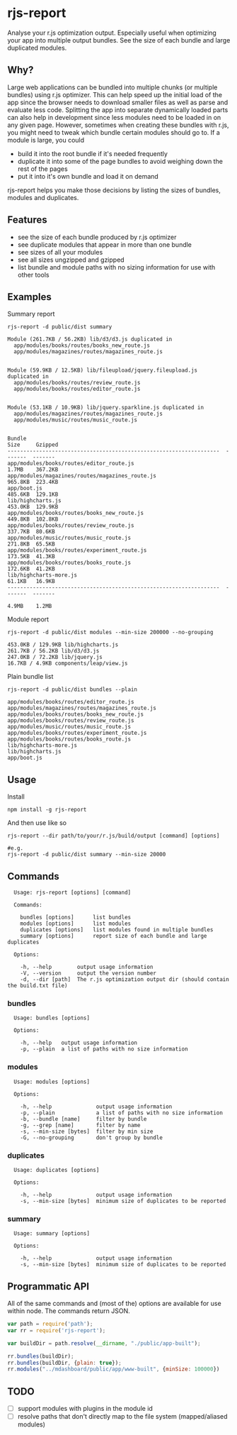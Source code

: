 # rjs-report

Analyse your r.js optimization output. Especially useful when optimizing your app into multiple output bundles. See the size of each bundle and large duplicated modules.

## Why?

Large web applications can be bundled into multiple chunks (or multiple bundles) using r.js optimizer. This can help speed up the initial load of the app since the browser needs to download smaller files as well as parse and evaluate less code. Splitting the app into separate dynamically loaded parts can also help in development since less modules need to be loaded in on any given page. However, sometimes when creating these bundles with r.js, you might need to tweak which bundle certain modules should go to. If a module is large, you could

* build it into the root bundle if it's needed frequently
* duplicate it into some of the page bundles to avoid weighing down the rest of the pages
* put it into it's own bundle and load it on demand

rjs-report helps you make those decisions by listing the sizes of bundles, modules and duplicates.
 
## Features

* see the size of each bundle produced by r.js optimizer
* see duplicate modules that appear in more than one bundle
* see sizes of all your modules
* see all sizes ungzipped and gzipped
* list bundle and module paths with no sizing information for use with other tools

## Examples

Summary report

```
rjs-report -d public/dist summary

Module (261.7KB / 56.2KB) lib/d3/d3.js duplicated in
  app/modules/books/routes/books_new_route.js
  app/modules/magazines/routes/magazines_route.js


Module (59.9KB / 12.5KB) lib/fileupload/jquery.fileupload.js duplicated in
  app/modules/books/routes/review_route.js
  app/modules/books/routes/editor_route.js


Module (53.1KB / 10.9KB) lib/jquery.sparkline.js duplicated in
  app/modules/magazines/routes/magazines_route.js
  app/modules/music/routes/music_route.js


Bundle                                                               Size     Gzipped
-------------------------------------------------------------------  -------  -------
app/modules/books/routes/editor_route.js                             1.7MB    367.2KB
app/modules/magazines/routes/magazines_route.js                      965.8KB  223.4KB
app/boot.js                                                          485.6KB  129.1KB
lib/highcharts.js                                                    453.0KB  129.9KB
app/modules/books/routes/books_new_route.js                          449.8KB  102.8KB
app/modules/books/routes/review_route.js                             337.7KB  80.6KB
app/modules/music/routes/music_route.js                              271.8KB  65.5KB
app/modules/books/routes/experiment_route.js                         173.5KB  41.3KB
app/modules/books/routes/books_route.js                              172.6KB  41.2KB
lib/highcharts-more.js                                               61.1KB   16.9KB
-------------------------------------------------------------------  -------  -------
                                                                     4.9MB    1.2MB
```

Module report

```
rjs-report -d public/dist modules --min-size 200000 --no-grouping

453.0KB / 129.9KB lib/highcharts.js
261.7KB / 56.2KB lib/d3/d3.js
247.0KB / 72.2KB lib/jquery.js
16.7KB / 4.9KB components/leap/view.js
```

Plain bundle list

```
rjs-report -d public/dist bundles --plain

app/modules/books/routes/editor_route.js
app/modules/magazines/routes/magazines_route.js
app/modules/books/routes/books_new_route.js
app/modules/books/routes/review_route.js
app/modules/music/routes/music_route.js
app/modules/books/routes/experiment_route.js
app/modules/books/routes/books_route.js
lib/highcharts-more.js
lib/highcharts.js
app/boot.js
```

## Usage

Install
```
npm install -g rjs-report
```

And then use like so

```
rjs-report --dir path/to/your/r.js/build/output [command] [options]

#e.g.
rjs-report -d public/dist summary --min-size 20000
```

## Commands

```
  Usage: rjs-report [options] [command]

  Commands:

    bundles [options]      list bundles
    modules [options]      list modules
    duplicates [options]   list modules found in multiple bundles
    summary [options]      report size of each bundle and large duplicates

  Options:

    -h, --help        output usage information
    -V, --version     output the version number
    -d, --dir [path]  The r.js optimization output dir (should contain the build.txt file)
```

### bundles

```
  Usage: bundles [options]

  Options:

    -h, --help   output usage information
    -p, --plain  a list of paths with no size information
```

### modules

```
  Usage: modules [options]

  Options:

    -h, --help              output usage information
    -p, --plain             a list of paths with no size information
    -b, --bundle [name]     filter by bundle
    -g, --grep [name]       filter by name
    -s, --min-size [bytes]  filter by min size
    -G, --no-grouping       don't group by bundle
```

### duplicates

```
  Usage: duplicates [options]

  Options:

    -h, --help              output usage information
    -s, --min-size [bytes]  minimum size of duplicates to be reported
```

### summary

```
  Usage: summary [options]

  Options:

    -h, --help              output usage information
    -s, --min-size [bytes]  minimum size of duplicates to be reported
```

## Programmatic API

All of the same commands and (most of the) options are available for use within node. The commands return JSON.

```js
var path = require('path');
var rr = require('rjs-report');

var buildDir = path.resolve(__dirname, "./public/app-built");

rr.bundles(buildDir);
rr.bundles(buildDir, {plain: true});
rr.modules("../mdashboard/public/app/www-built", {minSize: 100000})
```

## TODO
- [ ] support modules with plugins in the module id
- [ ] resolve paths that don't directly map to the file system (mapped/aliased modules)